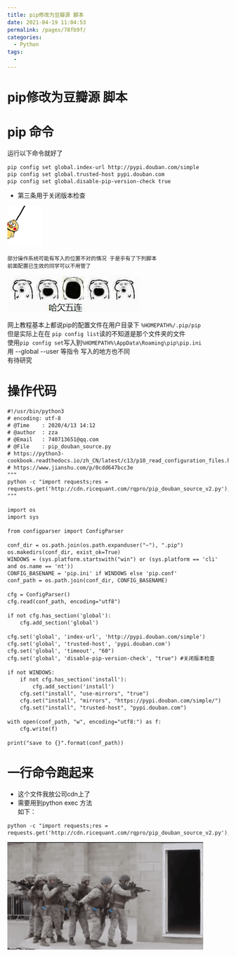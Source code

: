 ```yaml
---
title: pip修改为豆瓣源 脚本
date: 2021-04-19 11:04:53
permalink: /pages/78fb9f/
categories:
  - Python
tags:
  - 
---
```

# pip修改为豆瓣源 脚本  

# pip 命令    
运行以下命令就好了    
```    
pip config set global.index-url http://pypi.douban.com/simple    
pip config set global.trusted-host pypi.douban.com    
pip config set global.disable-pip-version-check true      
```    
* 第三条用于关闭版本检查    
    
![](../images/7485616-d661322f3e6c403f.gif)    
    
    
    
`部分操作系统可能有写入的位置不对的情况 于是乎有了下列脚本`    
`前面配置已生效的同学可以不用管了`    
    
![ ](../images/7485616-d7f1d7a3e6f0b530.jpg)    
    
网上教程基本上都说pip的配置文件在用户目录下 `%HOMEPATH%/.pip/pip`    
但是实际上在在 `pip config list`读的不知道是那个文件夹的文件    
使用`pip config set`写入到`%HOMEPATH%\AppData\Roaming\pip\pip.ini`    
用 --global --user 等指令 写入的地方也不同     
有待研究     
    
# 操作代码    
    
    
```    
#!/usr/bin/python3    
# encoding: utf-8     
# @Time    : 2020/4/13 14:12    
# @author  : zza    
# @Email   : 740713651@qq.com    
# @File    : pip_douban_source.py    
# https://python3-cookbook.readthedocs.io/zh_CN/latest/c13/p10_read_configuration_files.html    
# https://www.jianshu.com/p/0cdd647bcc3e    
"""    
python -c "import requests;res = requests.get('http://cdn.ricequant.com/rqpro/pip_douban_source_v2.py');exec(res.text)"    
"""    
    
import os    
import sys    
    
from configparser import ConfigParser    
    
conf_dir = os.path.join(os.path.expanduser("~"), ".pip")    
os.makedirs(conf_dir, exist_ok=True)    
WINDOWS = (sys.platform.startswith("win") or (sys.platform == 'cli' and os.name == 'nt'))    
CONFIG_BASENAME = 'pip.ini' if WINDOWS else 'pip.conf'    
conf_path = os.path.join(conf_dir, CONFIG_BASENAME)    
    
cfg = ConfigParser()    
cfg.read(conf_path, encoding="utf8")    
    
if not cfg.has_section('global'):    
    cfg.add_section('global')    
    
cfg.set('global', 'index-url', 'http://pypi.douban.com/simple')    
cfg.set('global', 'trusted-host', 'pypi.douban.com')    
cfg.set('global', 'timeout', "60")    
cfg.set('global', 'disable-pip-version-check', "true") #关闭版本检查    
    
if not WINDOWS:    
    if not cfg.has_section('install'):    
        cfg.add_section('install')    
    cfg.set("install", "use-mirrors", "true")    
    cfg.set("install", "mirrors", "https://pypi.douban.com/simple/")    
    cfg.set("install", "trusted-host", "pypi.douban.com")    
    
with open(conf_path, "w", encoding="utf8:") as f:    
    cfg.write(f)    
    
print("save to {}".format(conf_path))    
```    
    
# 一行命令跑起来    
* 这个文件我放公司cdn上了    
* 需要用到python exec 方法    
如下：    
```    
python -c "import requests;res = requests.get('http://cdn.ricequant.com/rqpro/pip_douban_source_v2.py');exec(res.text)"    
```    
    
    
    
![](../images/7485616-cb2bcda1cf4a45b4.gif)    
    
    
    
    
